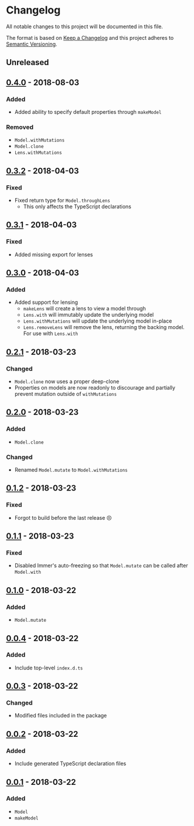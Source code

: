 # Changelog

All notable changes to this project will be documented in this file.

The format is based on [Keep a Changelog](http://keepachangelog.com/en/1.0.0/)
and this project adheres to [Semantic Versioning](http://semver.org/spec/v2.0.0.html).

## Unreleased

## [0.4.0] - 2018-08-03

### Added

* Added ability to specify default properties through `makeModel`

### Removed

* `Model.withMutations`
* `Model.clone`
* `Lens.withMutations`

## [0.3.2] - 2018-04-03

### Fixed

* Fixed return type for `Model.throughLens`
  * This only affects the TypeScript declarations

## [0.3.1] - 2018-04-03

### Fixed

* Added missing export for lenses

## [0.3.0] - 2018-04-03

### Added

* Added support for lensing
  * `makeLens` will create a lens to view a model through
  * `Lens.with` will immutably update the underlying model
  * `Lens.withMutations` will update the underlying model in-place
  * `Lens.removeLens` will remove the lens, returning the backing model. For use with `Lens.with`

## [0.2.1] - 2018-03-23

### Changed

* `Model.clone` now uses a proper deep-clone
* Properties on models are now readonly to discourage and partially prevent mutation outside of `withMutations`

## [0.2.0] - 2018-03-23

### Added

* `Model.clone`

### Changed

* Renamed `Model.mutate` to `Model.withMutations`

## [0.1.2] - 2018-03-23

### Fixed

* Forgot to build before the last release :persevere:

## [0.1.1] - 2018-03-23

### Fixed

* Disabled Immer's auto-freezing so that `Model.mutate` can be called after `Model.with`

## [0.1.0] - 2018-03-22

### Added

* `Model.mutate`

## [0.0.4] - 2018-03-22

### Added

* Include top-level `index.d.ts`

## [0.0.3] - 2018-03-22

### Changed

* Modified files included in the package

## [0.0.2] - 2018-03-22

### Added

* Include generated TypeScript declaration files

## [0.0.1] - 2018-03-22

### Added

* `Model`
* `makeModel`

[unreleased]: https://github.com/maxdeviant/figurine/compare/v0.4.0...HEAD
[0.4.0]: https://github.com/maxdeviant/figurine/compare/v0.3.2...v0.4.0
[0.3.2]: https://github.com/maxdeviant/figurine/compare/v0.3.1...v0.3.2
[0.3.1]: https://github.com/maxdeviant/figurine/compare/v0.3.0...v0.3.1
[0.3.0]: https://github.com/maxdeviant/figurine/compare/v0.2.1...v0.3.0
[0.2.1]: https://github.com/maxdeviant/figurine/compare/v0.2.0...v0.2.1
[0.2.0]: https://github.com/maxdeviant/figurine/compare/v0.1.2...v0.2.0
[0.1.2]: https://github.com/maxdeviant/figurine/compare/v0.1.1...v0.1.2
[0.1.1]: https://github.com/maxdeviant/figurine/compare/v0.1.0...v0.1.1
[0.1.0]: https://github.com/maxdeviant/figurine/compare/v0.0.4...v0.1.0
[0.0.4]: https://github.com/maxdeviant/figurine/compare/v0.0.3...v0.0.4
[0.0.3]: https://github.com/maxdeviant/figurine/compare/v0.0.2...v0.0.3
[0.0.2]: https://github.com/maxdeviant/figurine/compare/v0.0.1...v0.0.2
[0.0.1]: https://github.com/maxdeviant/figurine/compare/166f623...v0.0.1
